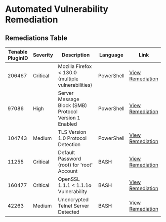 # Automated Vulnerability Remediation

## Remediations Table

| Tenable PluginID | Severity        | Description                   | Language   | Link                                                     |
|------------------|------------|-------------------------------|------------|----------------------------------------------------------|
| 206467            | Critical | Mozilla Firefox < 130.0 (multiple vulnerabilities) | PowerShell | [View Remediation](https://github.com/horacioxf/Automated-Remediation/blob/main/scripts/remediation-FireFox-uninstall.ps1) |
| 97086            | High | Server Message Block (SMB) Protocol Version 1 Enabled | PowerShell       | [View Remediation](https://github.com/horacioxf/Automated-Remediation/blob/main/scripts/remediation-SMBv1.ps1) |
| 104743            | Medium | TLS Version 1.0 Protocol Detection | PowerShell | [View Remediation](https://github.com/horacioxf/Automated-Remediation/blob/main/scripts/toggle-protocols.ps1) |
| 11255            | Critical | Default Password (root) for 'root' Account | BASH | [View Remediation](https://github.com/horacioxf/Automated-Remediation/blob/main/scripts/remediation-root-password.sh) |
| 160477           | Critical | OpenSSL 1.1.1 < 1.1.1o Vulnerability | BASH | [View Remediation](https://github.com/horacioxf/Automated-Remediation/blob/main/scripts/remediation-openssl-3.0.5-install.sh) |
| 42263            | Medium | Unencrypted Telnet Server Detected | BASH | [View Remediation](https://github.com/horacioxf/Automated-Remediation/blob/main/scripts/remediation-Telnet-removal.sh) |
